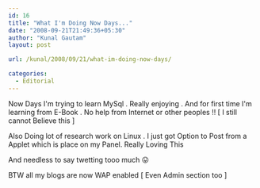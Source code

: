 ```yaml
---
id: 16
title: "What I'm Doing Now Days..."
date: "2008-09-21T21:49:36+05:30"
author: "Kunal Gautam"
layout: post

url: /kunal/2008/09/21/what-im-doing-now-days/

categories:
  - Editorial
---
```


Now Days I'm trying to learn MySql . Really enjoying . And for first time I'm learning from E-Book . No help from Internet or other peoples !! \[ I still cannot Believe this \]

Also Doing lot of research work on Linux . I just got Option to Post from a Applet which is place on my Panel. Really Loving This

And needless to say twetting tooo much 😛

BTW all my blogs are now WAP enabled \[ Even Admin section too \]
